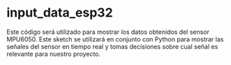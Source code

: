 # input_data_esp32
Este código será utilizado para mostrar los datos obtenidos del sensor MPU6050. Este sketch se utilizará en conjunto con Python para mostrar las señales del sensor en tiempo real y tomas decisiones sobre cual señal es relevante para nuestro proyecto.

